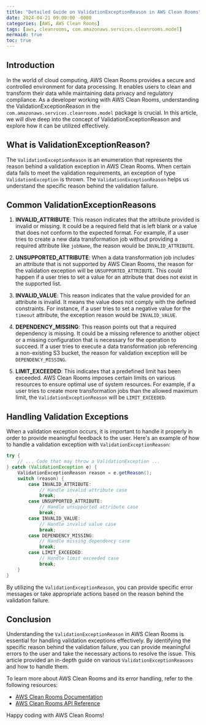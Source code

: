 ```yaml
---
title: "Detailed Guide on ValidationExceptionReason in AWS Clean Rooms"
date: 2024-04-21 09:00:00 -0000
categories: [AWS, AWS Clean Rooms]
tags: [aws, cleanrooms, com.amazonaws.services.cleanrooms.model]
mermaid: true
toc: true
---
```



## Introduction

In the world of cloud computing, AWS Clean Rooms provides a secure and controlled environment for data processing. It enables users to clean and transform their data while maintaining data privacy and regulatory compliance. As a developer working with AWS Clean Rooms, understanding the ValidationExceptionReason in the `com.amazonaws.services.cleanrooms.model` package is crucial. In this article, we will dive deep into the concept of ValidationExceptionReason and explore how it can be utilized effectively.

## What is ValidationExceptionReason?

The `ValidationExceptionReason` is an enumeration that represents the reason behind a validation exception in AWS Clean Rooms. When certain data fails to meet the validation requirements, an exception of type `ValidationException` is thrown. The `ValidationExceptionReason` helps us understand the specific reason behind the validation failure.

## Common ValidationExceptionReasons

1. **INVALID_ATTRIBUTE**: This reason indicates that the attribute provided is invalid or missing. It could be a required field that is left blank or a value that does not conform to the expected format. For example, if a user tries to create a new data transformation job without providing a required attribute like `jobName`, the reason would be `INVALID_ATTRIBUTE`.

2. **UNSUPPORTED_ATTRIBUTE**: When a data transformation job includes an attribute that is not supported by AWS Clean Rooms, the reason for the validation exception will be `UNSUPPORTED_ATTRIBUTE`. This could happen if a user tries to set a value for an attribute that does not exist in the supported list.

3. **INVALID_VALUE**: This reason indicates that the value provided for an attribute is invalid. It means the value does not comply with the defined constraints. For instance, if a user tries to set a negative value for the `timeout` attribute, the exception reason would be `INVALID_VALUE`.

4. **DEPENDENCY_MISSING**: This reason points out that a required dependency is missing. It could be a missing reference to another object or a missing configuration that is necessary for the operation to succeed. If a user tries to execute a data transformation job referencing a non-existing S3 bucket, the reason for validation exception will be `DEPENDENCY_MISSING`.

5. **LIMIT_EXCEEDED**: This indicates that a predefined limit has been exceeded. AWS Clean Rooms imposes certain limits on various resources to ensure optimal use of system resources. For example, if a user tries to create more transformation jobs than the allowed maximum limit, the `ValidationExceptionReason` will be `LIMIT_EXCEEDED`.

## Handling Validation Exceptions

When a validation exception occurs, it is important to handle it properly in order to provide meaningful feedback to the user. Here's an example of how to handle a validation exception with `ValidationExceptionReason`:

```java
try {
    // ... Code that may throw a ValidationException ...
} catch (ValidationException e) {
    ValidationExceptionReason reason = e.getReason();
    switch (reason) {
        case INVALID_ATTRIBUTE:
            // Handle invalid attribute case
            break;
        case UNSUPPORTED_ATTRIBUTE:
            // Handle unsupported attribute case
            break;
        case INVALID_VALUE:
            // Handle invalid value case
            break;
        case DEPENDENCY_MISSING:
            // Handle missing dependency case
            break;
        case LIMIT_EXCEEDED:
            // Handle limit exceeded case
            break;
    }
}
```

By utilizing the `ValidationExceptionReason`, you can provide specific error messages or take appropriate actions based on the reason behind the validation failure.

## Conclusion

Understanding the `ValidationExceptionReason` in AWS Clean Rooms is essential for handling validation exceptions effectively. By identifying the specific reason behind the validation failure, you can provide meaningful errors to the user and take the necessary actions to resolve the issue. This article provided an in-depth guide on various `ValidationExceptionReasons` and how to handle them.

To learn more about AWS Clean Rooms and its error handling, refer to the following resources:

- [AWS Clean Rooms Documentation](https://docs.aws.amazon.com/cleanrooms/latest/APIReference/Welcome.html)
- [AWS Clean Rooms API Reference](https://docs.aws.amazon.com/cleanrooms/latest/APIReference/API_Operations.html)

Happy coding with AWS Clean Rooms!